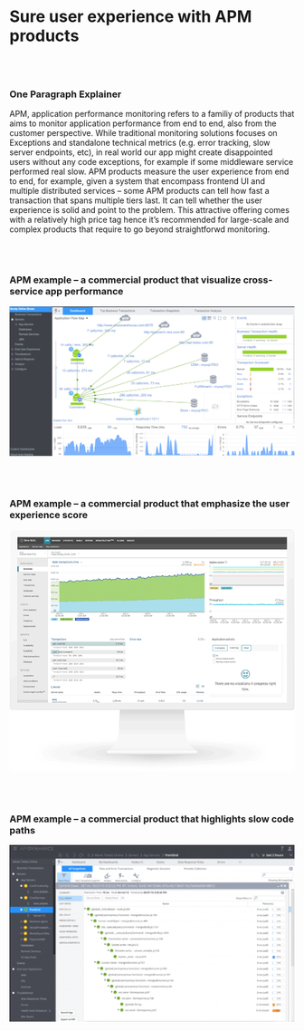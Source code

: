 # Sure user experience with APM products

<br/><br/>


### One Paragraph Explainer

APM, application performance monitoring refers to a familiy of products that aims to monitor application performance from end to end, also from the customer perspective. While traditional monitoring solutions focuses on Exceptions and standalone technical metrics (e.g. error tracking, slow server endpoints, etc), in real world our app might create disappointed users without any code exceptions, for example if some middleware service performed real slow. APM products measure the user experience from end to end, for example, given a system that encompass frontend UI and multiple distributed services – some APM products can tell how fast a transaction that spans multiple tiers last. It can tell whether the user experience is solid and point to the problem. This attractive offering comes with a relatively high price tag hence it’s recommended for large-scale and complex products that require to go beyond straightforwd monitoring.

<br/><br/>


### APM example – a commercial product that visualize cross-service app performance

![APM example](/assets/images/apm1.png "APM example")

<br/><br/>

### APM example – a commercial product that emphasize the user experience score

![APM example](/assets/images/apm2.png "APM example")

<br/><br/>

### APM example – a commercial product that highlights slow code paths

![APM example](/assets/images/apm3.png "APM example")
